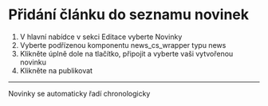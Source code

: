 # Přidání článku do seznamu novinek

1. V hlavní nabídce v sekci Editace vyberte Novinky
2. Vyberte podřízenou komponentu news\_cs\_wrapper typu news
3. Klikněte úplně dole na tlačítko, připojit a vyberte vaši vytvořenou novinku
4. Klikněte na publikovat

---

Novinky se automaticky řadí chronologicky



